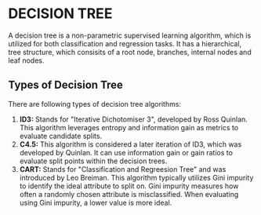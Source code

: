 # DECISION TREE
A decision tree is a non-parametric supervised learning algorithm, which is utilized for both classification and regression tasks. It has a hierarchical, tree structure, which consisits of a root node, branches, internal nodes and leaf nodes.

## Types of Decision Tree
There are following types of decision tree algorithms:
1. **ID3:** Stands for "Iterative Dichotomiser 3", developed by Ross Quinlan. This algorithm leverages entropy and information gain as metrics to evaluate candidate splits.
2. **C4.5:** This algorithm is considered a later iteration of ID3, which was developed by Quinlan. It can use information gain or gain ratios to evaluate split points within the decision trees.
3. **CART:** Stands for "Classification and Regreesion Tree" and was introduced by Leo Breiman. This algorithm typically utilizes Gini impurity to identify the ideal attribute to split on. Gini impurity measures how often a randomly chosen attribute is misclassified. When evaluating using Gini impurity, a lower value is more ideal.
